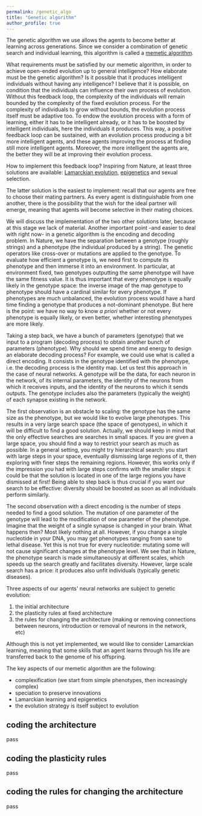 ```yaml
---
permalink: /genetic_algo
title: "Genetic algorithm"
author_profile: true
---
```


The genetic algorithm we use allows the agents to become better at learning across generations.
Since we consider a combination of genetic search and individual learning, this algorithm is called a [memetic algorithm](https://en.wikipedia.org/wiki/Memetic_algorithm).

What requirements must be satisfied by our memetic algorithm, in order to achieve open-ended evolution up to general intelligence?
How elaborate must be the genetic algorithm?
Is it possible that it produces intelligent individuals without having any intelligence?
I believe that it is possible, on condition that the individuals can influence their own process of evolution.
Without this feedback loop, the complexity of the individuals will remain bounded by the complexity of the fixed evolution process.
For the complexity of individuals to grow without bounds, the evolution process itself must be adaptive too.
To endow the evolution process with a form of learning, either it has to be intelligent already, or it has to be boosted by intelligent individuals, here the individuals it produces.
This way, a positive feedback loop can be sustained, with an evolution process producing a bit more intelligent agents, and these agents improving the process at finding still more intelligent agents.
Moreover, the more intelligent the agents are, the better they will be at improving their evolution process.

How to implement this feedback loop?
Inspiring from Nature, at least three solutions are available:
[Lamarckian evolution](https://en.wikipedia.org/wiki/Lamarckism), [epigenetics](https://en.wikipedia.org/wiki/Epigenetics) and sexual selection.

The latter solution is the easiest to implement:
recall that our agents are free to choose their mating partners.
As every agent is distinguishable from one another, there is the possibility that the wish for the ideal partner will emerge, meaning that agents will become selective in their mating choices.

We will discuss the implementation of the two other solutions later, because at this stage we lack of material.
Another important point -and easier to deal with right now- in a genetic algorithm is the encoding and decoding problem.
In Nature, we have the separation between a genotype (roughly strings) and a phenotype (the individual produced by a string).
The genetic operators like cross-over or mutations are applied to the genotype.
To evaluate how efficient a genotype is, we need first to compute its phenotype and then immerse it into an environment.
In particular, at environment fixed, two genotypes outputting the same phenotype will have the same fitness value.
It is thus important that every phenotype is equally likely in the genotype space:
the inverse image of the map genotype to phenotype should have a cardinal similar for every phenotype.
If phenotypes are much unbalanced, the evolution process would have a hard time finding a genotype that produces a not-dominant phenotype.
But here is the point: we have no way to know _a priori_ whether or not every phenotype is equally likely, or even better, whether interesting phenotypes are more likely.

Taking a step back, we have a bunch of parameters (genotype) that we input to a program (decoding process) to obtain another bunch of parameters (phenotype).
Why should we spend time and energy to design an elaborate decoding process?
For example, we could use what is called a direct encoding.
It consists in the genotype identified with the phenotype, i.e. the decoding process is the identity map.
Let us test this approach in the case of neural networks.
A genotype will be the data, for each neuron in the network, of its internal parameters, the identity of the neurons from which it receives inputs, and the identity of the neurons to which it sends outputs.
The genotype includes also the parameters (typically the weight) of each synapse existing in the network.

The first observation is an obstacle to scaling:
the genotype has the same size as the phenotype, but we would like to evolve large phenotypes.
This results in a very large search space (the space of genotypes), in which it will be difficult to find a good solution.
Actually, we should keep in mind that the only effective searches are searches in small spaces.
If you are given a large space, you should find a way to restrict your search as much as possible.
In a general setting, you might try hierarchical search:
you start with large steps in your space, eventually dismissing large regions of it, then exploring with finer steps the remaining regions.
However, this works only if the impression you had with large steps confirms with the smaller steps:
it could be that the solution is located in one of the large regions you have dismissed at first!
Being able to step back is thus crucial if you want our search to be effective:
diversity should be boosted as soon as all individuals perform similarly.

The second observation with a direct encoding is the number of steps needed to find a good solution.
The mutation of one parameter of the genotype will lead to the modification of one parameter of the phenotype.
Imagine that the weight of a single synapse is changed in your brain.
What happens then?
Most likely nothing at all.
However, if you change a single nucleotide in your DNA, you may get phenotypes ranging from sane to lethal disease.
Yet this is not true for every nucleotide:
mutating some will not cause significant changes at the phenotype level.
We see that in Nature, the phenotype search is made simultaneously at different scales, which speeds up the search greatly and facilitates diversity.
However, large scale search has a price:
it produces also unfit individuals (typically genetic diseases).



Three aspects of our agents' neural networks are subject to genetic evolution:
1. the initial architecture
2. the plasticity rules at fixed architecture
3. the rules for changing the architecture (making or removing connections between neurons, introduction or removal of neurons in the network, etc)

Although this is not yet implemented, we would like to consider Lamarckian learning, meaning that some skills that an agent learns through his life are transferred back to the genome of his offspring.

The key aspects of our memetic algorithm are the following:
* complexification (we start from simple phenotypes, then increasingly complex)
* speciation to preserve innovations
* Lamarckian learning and epigenetics
* the evolution strategy is itself subject to evolution


## coding the architecture
pass

## coding the plasticity rules
pass

## coding the rules for changing the architecture
pass




